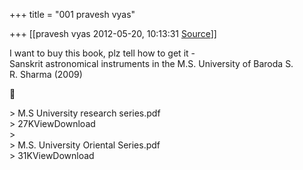 +++
title = "001 pravesh vyas"

+++
[[pravesh vyas	2012-05-20, 10:13:31 [Source](https://groups.google.com/g/bvparishat/c/8qmod9pbNVA)]]



I want to buy this book, plz tell how to get it -  
Sanskrit astronomical instruments in the M.S. University of Baroda S.  
R. Sharma (2009)  



\> M.S University research series.pdf  
\> 27KViewDownload  
\>  
\> M.S. University Oriental Series.pdf  
\> 31KViewDownload

